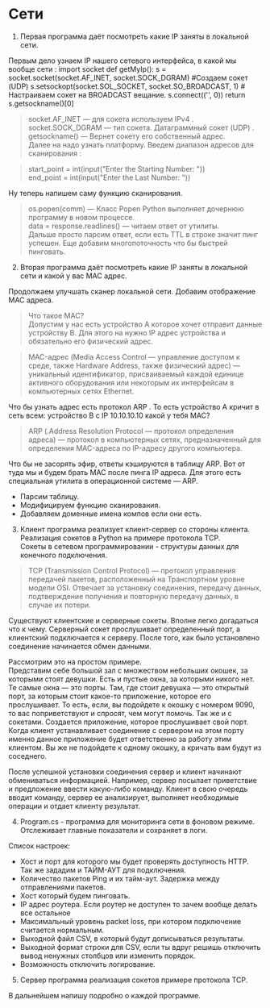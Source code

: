 # Сети 

1. Первая программа даёт посмотреть какие IP заняты в локальной сети.

  Первым дело узнаем IP нашего сетевого интерфейса, в какой мы вообще сети :
      import socket
      def getMyIp():
          s = socket.socket(socket.AF_INET, socket.SOCK_DGRAM) #Создаем сокет (UDP)
          s.setsockopt(socket.SOL_SOCKET, socket.SO_BROADCAST, 1) # Настраиваем сокет на BROADCAST вещание.
          s.connect(('<broadcast>', 0))
          return s.getsockname()[0]
  
> socket.AF_INET — для сокета используем IPv4 .  
> socket.SOCK_DGRAM — тип сокета. Датаграммный сокет (UDP) .  
> getsockname() — Вернет сокету его собственный адрес.  
  Далее на надо узнать платформу.
  Введем диапазон адресов для сканирования :

> start_point = int(input("Enter the Starting Number: "))  
> end_point = int(input("Enter the Last Number: "))

  Ну теперь напишем саму функцию сканирования.  
> os.popen(comm) — Класс Popen Python выполняет дочернюю программу в новом процессе.  
> data = response.readlines() — читаем ответ от утилиты.  
Дальше просто парсим ответ, если есть TTL в строке значит пинг успешен.
Еще добавим многопоточность что бы быстрей пинговать. 

2. Вторая программа даёт посмотреть какие IP заняты в локальной сети и какой у вас MAC адрес. 

Продолжаем улучшать сканер локальной сети. Добавим отображение MAC адреса.

> Что такое MAC?   
  Допустим у нас есть устройство А которое хочет отправит данные устройству В. Для этого на нужно IP адрес устройства и обязательно его физический адрес.  

> MAC-адрес (Media Access Control — управление доступом к среде, также Hardware Address, также физический адрес) — уникальный идентификатор, присваиваемый каждой единице активного оборудования или некоторым их интерфейсам в компьютерных сетях Ethernet.  

Что бы узнать адрес есть протокол ARP . То есть устройство A кричит в сеть всем: устройство В с IP 10.10.10.10 какой у тебя MAC?  

> ARP (.Address Resolution Protocol — протокол определения адреса) — протокол в компьютерных сетях, предназначенный для определения MAC-адреса по IP-адресу другого компьютера.  

Что бы не засорять эфир, ответы кэшируются в таблицу ARP. Вот от туда мы и будем брать MAC после пинга IP адреса. Для этого есть специальная утилита в операционной системе — ARP.  

- Парсим таблицу.
- Модифицируем функцию сканирования.  
- Добавляем доменные имена компов если они есть.

3. Клиент программа реализует клиент-сервер со стороны клиента.   
Реализация сокетов в Python на примере протокола TCP.  
Сокеты в сетевом программировании - структуры данных для конечного подключения.  

> TCP (Transmission Control Protocol) — протокол управления передачей пакетов, расположенный на Транспортном уровне модели OSI. Отвечает за установку соединения, передачу данных, подтверждение получения и повторную передачу данных, в случае их потери.    

Существуют клиентские и серверные сокеты. Вполне легко догадаться что к чему. Серверный сокет прослушивает определенный порт, а клиентский подключается к серверу. После того, как было установлено соединение начинается обмен данными.  

Рассмотрим это на простом примере.  
Представим себе большой зал с множеством небольших окошек, за которыми стоят девушки. Есть и пустые окна, за которыми никого нет. Те самые окна — это порты. Там, где стоит девушка — это открытый порт, за которым стоит какое-то приложение, которое его прослушивает. То есть, если, вы подойдете к окошку с номером 9090, то вас поприветствуют и спросят, чем могут помочь. Так же и с сокетами. 
Создается приложение, которое прослушивает свой порт. Когда клиент устанавливает соединение с сервером на этом порту именно данное приложение будет ответственно за работу этим клиентом. Вы же не подойдете к одному окошку, а кричать вам будут из соседнего.  

После успешной установки соединения сервер и клиент начинают обмениваться информацией. Например, сервер посылает приветствие и предложение ввести какую-либо команду. Клиент в свою очередь вводит команду, сервер ее анализирует, выполняет необходимые операции и отдает клиенту результат.  

4. Program.cs - программа для мониторинга сети в фоновом режиме. Отслеживает главные показатели и сохраняет в логи. 

Список настроек:  
- Хост и порт для которого мы будет проверять доступность HTTP. Так же зададим и ТАЙМ-АУТ для подключения.  
- Количество пакетов Ping и их тайм-аут. Задержка между отправлениями пакетов.  
- Хост который будем пинговать.  
- IP адрес роутера. Если роутер не доступен то зачем вообще делать все остальное   
- Максимальный уровень packet loss, при котором подключение считается нормальным.  
- Выходной файл CSV, в который будут дописываться результаты.  
- Выходной формат строки для CSV, если ты вдруг решишь отключить вывод ненужных столбцов или изменить порядок.  
- Возможность отключить логирование.  
  
5. Сервер программа реализация сокетов примере протокола TCP.

В дальнейшем напишу подробно о каждой программе. 
